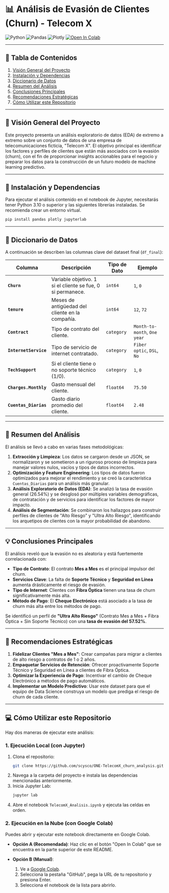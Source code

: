 # 📊 Análisis de Evasión de Clientes (Churn) - Telecom X

![Python](https://img.shields.io/badge/Python-3.10%2B-blue.svg?style=for-the-badge&logo=python)
![Pandas](https://img.shields.io/badge/Pandas-2.x-blue.svg?style=for-the-badge&logo=pandas)
![Plotly](https://img.shields.io/badge/Plotly-5.x-blue.svg?style=for-the-badge&logo=plotly)
[![Open In Colab](https://colab.research.google.com/assets/colab-badge.svg)](https://colab.research.google.com/github/scysco/TelecomX_churn_analysis_II/blob/main/TelecomX_LATAM.ipynb)

---

## 📜 Tabla de Contenidos
1.  [Visión General del Proyecto](#%EF%B8%8F-visión-general-del-proyecto)
2.  [Instalación y Dependencias](#-instalación-y-dependencias)
3.  [Diccionario de Datos](#-diccionario-de-datos)
4.  [Resumen del Análisis](#-resumen-del-análisis)
5.  [Conclusiones Principales](#-conclusiones-principales)
6.  [Recomendaciones Estratégicas](#-recomendaciones-estratégicas)
7.  [Cómo Utilizar este Repositorio](#-cómo-utilizar-este-repositorio)

---

## 🎯 Visión General del Proyecto
Este proyecto presenta un análisis exploratorio de datos (EDA) de extremo a extremo sobre un conjunto de datos de una empresa de telecomunicaciones ficticia, "Telecom X". El objetivo principal es identificar los factores y perfiles de clientes que están más asociados con la evasión (churn), con el fin de proporcionar insights accionables para el negocio y preparar los datos para la construcción de un futuro modelo de machine learning predictivo.

---

## 🔧 Instalación y Dependencias
Para ejecutar el análisis contenido en el notebook de Jupyter, necesitarás tener Python 3.10 o superior y las siguientes librerías instaladas. Se recomienda crear un entorno virtual.

```bash
pip install pandas plotly jupyterlab
````

-----

## 📖 Diccionario de Datos

A continuación se describen las columnas clave del dataset final (`df_final`):

| Columna | Descripción | Tipo de Dato | Ejemplo |
|---|---|---|---|
| **`Churn`** | Variable objetivo. 1 si el cliente se fue, 0 si permanece. | `int64` | `1`, `0` |
| **`tenure`** | Meses de antigüedad del cliente en la compañía. | `int64` | `12`, `72` |
| **`Contract`** | Tipo de contrato del cliente. | `category` | `Month-to-month`, `One year` |
| **`InternetService`** | Tipo de servicio de internet contratado. | `category` | `Fiber optic`, `DSL`, `No` |
| **`TechSupport`** | Si el cliente tiene o no soporte técnico (1/0). | `category` | `1`, `0` |
| **`Charges.Monthly`**| Gasto mensual del cliente. | `float64` | `75.50` |
| **`Cuentas_Diarias`**| Gasto diario promedio del cliente. | `float64` | `2.48` |

-----

## 🔬 Resumen del Análisis

El análisis se llevó a cabo en varias fases metodológicas:

1.  **Extracción y Limpieza**: Los datos se cargaron desde un JSON, se normalizaron y se sometieron a un riguroso proceso de limpieza para manejar valores nulos, vacíos y tipos de datos incorrectos.
2.  **Optimización y Feature Engineering**: Los tipos de datos fueron optimizados para mejorar el rendimiento y se creó la característica `Cuentas_Diarias` para un análisis más granular.
3.  **Análisis Exploratorio de Datos (EDA)**: Se analizó la tasa de evasión general (26.54%) y se desglosó por múltiples variables demográficas, de contratación y de servicios para identificar los factores de mayor impacto.
4.  **Análisis de Segmentación**: Se combinaron los hallazgos para construir perfiles de clientes de "Alto Riesgo" y "Ultra Alto Riesgo", identificando los arquetipos de clientes con la mayor probabilidad de abandono.

-----

## 💡 Conclusiones Principales

El análisis reveló que la evasión no es aleatoria y está fuertemente correlacionada con:

  * **Tipo de Contrato**: El contrato **Mes a Mes** es el principal impulsor del churn.
  * **Servicios Clave**: La falta de **Soporte Técnico** y **Seguridad en Línea** aumenta drásticamente el riesgo de evasión.
  * **Tipo de Internet**: Clientes con **Fibra Óptica** tienen una tasa de churn significativamente más alta.
  * **Método de Pago**: El **Cheque Electrónico** está asociado a la tasa de churn más alta entre los métodos de pago.

Se identificó un perfil de **"Ultra Alto Riesgo"** (Contrato Mes a Mes + Fibra Óptica + Sin Soporte Técnico) con una **tasa de evasión del 57.52%**.

-----

## 🚀 Recomendaciones Estratégicas

1.  **Fidelizar Clientes "Mes a Mes"**: Crear campañas para migrar a clientes de alto riesgo a contratos de 1 o 2 años.
2.  **Empaquetar Servicios de Retención**: Ofrecer proactivamente Soporte Técnico y Seguridad en Línea a clientes de Fibra Óptica.
3.  **Optimizar la Experiencia de Pago**: Incentivar el cambio de Cheque Electrónico a métodos de pago automáticos.
4.  **Implementar un Modelo Predictivo**: Usar este dataset para que el equipo de Data Science construya un modelo que prediga el riesgo de churn de cada cliente.

-----

## 💻 Cómo Utilizar este Repositorio

Hay dos maneras de ejecutar este análisis:

### 1. Ejecución Local (con Jupyter)

1.  Clona el repositorio:
    ```bash
    git clone https://github.com/scysco/ONE-TelecomX_churn_analysis.git
    ```
2.  Navega a la carpeta del proyecto e instala las dependencias mencionadas anteriormente.
3.  Inicia Jupyter Lab:
    ```bash
    jupyter lab
    ```
4.  Abre el notebook `TelecomX_Analisis.ipynb` y ejecuta las celdas en orden.

### 2\. Ejecución en la Nube (con Google Colab)

Puedes abrir y ejecutar este notebook directamente en Google Colab.

  * **Opción A (Recomendada)**: Haz clic en el botón "Open In Colab" que se encuentra en la parte superior de este README.

  * **Opción B (Manual)**:
    1.  Ve a [Google Colab](https://colab.research.google.com/).
    2.  Selecciona la pestaña "GitHub", pega la URL de tu repositorio y presiona Enter.
    3.  Selecciona el notebook de la lista para abrirlo.

<!-- end list -->